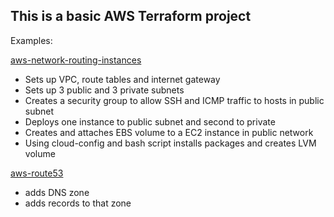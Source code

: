 ## This is a basic AWS Terraform project


Examples:

[aws-network-routing-instances](https://github.com/lestex/terraform-aws/tree/master/01%20-%20aws-network-routing-instances)
    
- Sets up VPC, route tables and internet gateway
- Sets up 3 public and 3 private subnets
- Creates a security group to allow SSH and ICMP traffic to hosts in public subnet
- Deploys one instance to public subnet and second to private
- Creates and attaches EBS volume to a EC2 instance in public network
- Using cloud-config and bash script installs packages and creates LVM volume

[aws-route53](https://github.com/lestex/terraform-aws/tree/master/02%20-%20aws-route53)

- adds DNS zone
- adds records to that zone